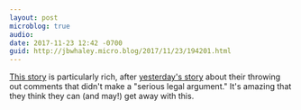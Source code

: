 ```yaml
---
layout: post
microblog: true
audio: 
date: 2017-11-23 12:42 -0700
guid: http://jbwhaley.micro.blog/2017/11/23/194201.html
---
```

[This story](https://www.washingtonpost.com/news/the-switch/wp/2017/11/22/official-says-hes-been-stymied-by-the-fcc-in-investigation-of-fake-net-neutrality-foes/) is particularly rich, after [yesterday's story](https://www.theverge.com/2017/11/22/16689838/fcc-net-neutrality-comments-were-largely-ignored) about their throwing out comments that didn't make a "serious legal argument." It's amazing that they think they can (and may!) get away with this.
